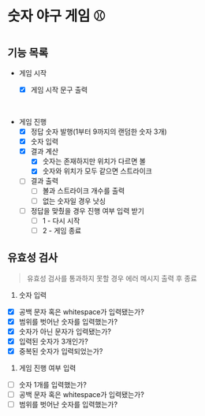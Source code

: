 # 숫자 야구 게임 ⚾️

## 기능 목록

- 게임 시작

  - [x] 게임 시작 문구 출력

<br/>

- 게임 진행
  - [x] 정답 숫자 발행(1부터 9까지의 랜덤한 숫자 3개)
  - [x] 숫자 입력
  - [x] 결과 계산
    - [x] 숫자는 존재하지만 위치가 다르면 볼
    - [x] 숫자와 위치가 모두 같으면 스트라이크
  - [ ] 결과 출력
    - [ ] 볼과 스트라이크 개수를 출력
    - [ ] 없는 숫자일 경우 낫싱
  - [ ] 정답을 맞췄을 경우 진행 여부 입력 받기
    - [ ] 1 - 다시 시작
    - [ ] 2 - 게임 종료

## 유효성 검사

> 유효성 검사를 통과하지 못할 경우 에러 메시지 출력 후 종료

1. 숫자 입력

- [x] 공백 문자 혹은 whitespace가 입력됐는가?
- [x] 범위를 벗어난 숫자를 입력했는가?
- [x] 숫자가 아닌 문자가 입력됐는가?
- [x] 입력된 숫자가 3개인가?
- [x] 중복된 숫자가 입력되었는가?

1. 게임 진행 여부 입력

- [ ] 숫자 1개를 입력했는가?
- [ ] 공백 문자 혹은 whitespace가 입력됐는가?
- [ ] 범위를 벗어난 숫자를 입력했는가?

